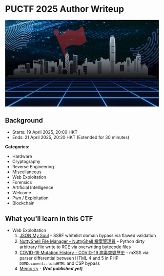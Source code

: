 # PUCTF 2025 Author Writeup

![](https://github.com/siunam321/CTF-Writeups/blob/main/PUCTF-2025/images/banner.png)

## Background

- Starts: 19 April 2025, 20:00 HKT
- Ends: 21 April 2025, 20:30 HKT (Extended for 30 minutes)

**Categories:**

- Hardware
- Cryptography
- Reverse Engineering
- Miscellaneous
- Web Exploitation
- Forensics
- Artificial Intelligence
- Welcome
- Pwn / Exploitation
- Blockchain

## What you'll learn in this CTF

- Web Exploitation
    1. [JSON My Soul](https://github.com/siunam321/CTF-Writeups/blob/main/PUCTF-2025/web/JSON-My-Soul/README.md) - SSRF whitelist domain bypass via flawed validation
    3. [NuttyShell File Manager - NuttyShell 檔案管理員](https://github.com/siunam321/CTF-Writeups/blob/main/PUCTF-2025/web/NuttyShell-File-Manager/README.md) - Python dirty arbitrary file write to RCE via overwriting bytecode files
    2. [COVID-19 Mutation History - COVID-19 病毒突變歷史](https://github.com/siunam321/CTF-Writeups/blob/main/PUCTF-2025/web/COVID-19-Mutation-History/README.md) - mXSS via parser differential between HTML 4 and 5 in PHP `DOMDocument::loadHTML` and CSP bypass
    4. [Memo-ry](https://github.com/siunam321/CTF-Writeups/blob/main/PUCTF-2025/web/Memo-ry/README.md) - ***(Not published yet)***